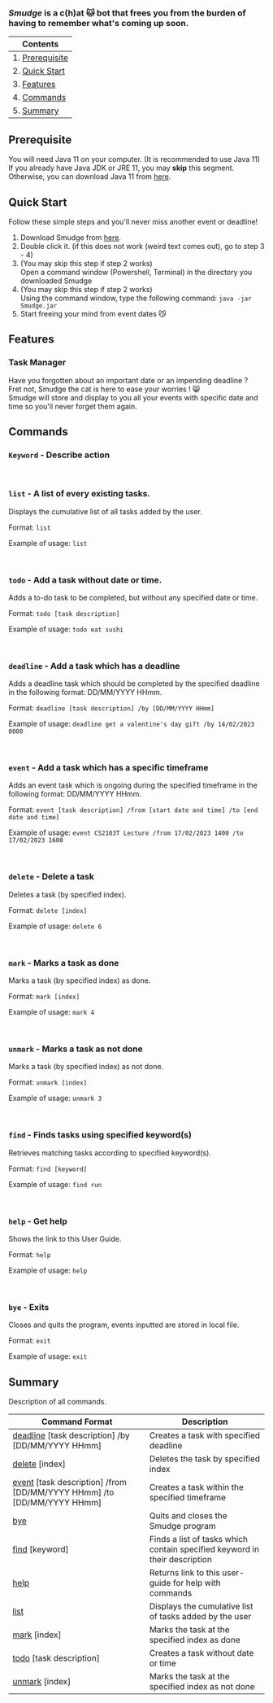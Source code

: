 ### ***Smudge*** is a c(h)at 🐱 bot that frees you from the burden of having to remember what's coming up soon.

|Contents|
| ------ |
| 1. [Prerequisite](#prerequisite) |
|2. [Quick Start](#quick-start) |
|3. [Features](#features) |
|4. [Commands](#commands) |
|5. [Summary](#summary) |

## Prerequisite
You will need Java 11 on your computer. (It is recommended to use Java 11) <br>
If you already have Java JDK or JRE 11, you may **skip** this segment. <br>
Otherwise, you can download Java 11 from [here](https://www.oracle.com/sg/java/technologies/javase/jdk11-archive-downloads.html).

## Quick Start
Follow these simple steps and you'll never miss another event or deadline!

1. Download Smudge from [here](https://github.com/nevinlim/ip/releases).
2. Double click it. (if this does not work (weird text comes out), go to step 3 - 4)
3. (You may skip this step if step 2 works) <br>Open a command window (Powershell, Terminal) in the directory you downloaded Smudge
4. (You may skip this step if step 2 works) <br> Using the command window, type the following command:
`java -jar Smudge.jar`
4. Start freeing your mind from event dates 😼

## Features 

### Task Manager

Have you forgotten about an important date or an impending deadline ? <br>
Fret not, Smudge the cat is here to ease your worries ! 😸 <br>
 Smudge will store and display to you all your events with specific date and time so you'll never forget them again.


## Commands

### `Keyword` - Describe action

<br>

### `list` - A list of every existing tasks.

Displays the cumulative list of all tasks added by the user.

  Format: `list`

  Example of usage: `list`

<br>

### `todo` - Add a task without date or time.

Adds a to-do task to be completed, but without any specified date or time.

  Format: `todo [task description]`

  Example of usage: `todo eat sushi`
  
<br>

### `deadline` - Add a task which has a deadline

Adds a deadline task which should be completed by the specified deadline in the following format: DD/MM/YYYY HHmm.

  Format: `deadline [task description] /by [DD/MM/YYYY HHmm]`

  Example of usage: `deadline get a valentine's day gift /by 14/02/2023 0000`
  
<br>

### `event` - Add a task which has a specific timeframe

Adds an event task which is ongoing during the specified timeframe in the following format: DD/MM/YYYY HHmm.

  Format: `event [task description] /from [start date and time] /to [end date and time]`

  Example of usage: `event CS2103T Lecture /from 17/02/2023 1400 /to 17/02/2023 1600`

<br>

### `delete` - Delete a task

Deletes a task (by specified index).

  Format: `delete [index]`

  Example of usage: `delete 6`

<br>

### `mark` - Marks a task as done

Marks a task (by specified index) as done.

  Format: `mark [index]`

  Example of usage: `mark 4`

<br>

### `unmark` - Marks a task as not done

Marks a task (by specified index) as not done.

  Format: `unmark [index]`

  Example of usage: `unmark 3`

<br>

### `find` - Finds tasks using specified keyword(s)

Retrieves matching tasks according to specified keyword(s).

  Format: `find [keyword]`

  Example of usage: `find run`
  
<br>

### `help` - Get help

Shows the link to this User Guide.

  Format: `help`

  Example of usage: `help`
  
<br>
  
### `bye` - Exits

Closes and quits the program, events inputted are stored in local file.

  Format: `exit`

  Example of usage: `exit`

## Summary

Description of all commands.

|    Command Format  | Description |
| ------------------ | ----------- |
| [deadline](#deadline---add-a-task-which-has-a-deadline) [task description] /by [DD/MM/YYYY HHmm] | Creates a task with specified deadline |
| [delete](#delete---delete-a-task) [index] | Deletes the task by specified index |
| [event](#event---add-a-task-which-has-a-specific-timeframe) [task description] /from [DD/MM/YYYY HHmm] /to [DD/MM/YYYY HHmm] | Creates a task within the specified timeframe |
| [bye](#bye---exits) | Quits and closes the Smudge program |
| [find](#find---finds-tasks-using-specified-keywords) [keyword] | Finds a list of tasks which contain specified keyword in their description |
| [help](#help---get-help) | Returns link to this user-guide for help with commands |
| [list](#list---a-list-of-every-existing-tasks) | Displays the cumulative list of tasks added by the user |
| [mark](#mark---marks-a-task-as-done) [index] | Marks the task at the specified index as done |
| [todo](#todo---add-a-task-without-date-or-time) [task description] | Creates a task without date or time |
| [unmark](#unmark---marks-a-task-as-not-done) [index] | Marks the task at the specified index as not done |

